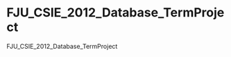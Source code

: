 FJU_CSIE_2012_Database_TermProject
==================================

FJU_CSIE_2012_Database_TermProject